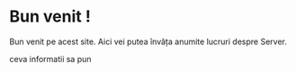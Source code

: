 # Bun venit !

Bun venit pe acest site. Aici vei putea învăța anumite lucruri despre Server.

ceva informatii sa pun

